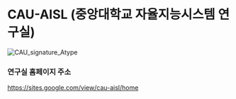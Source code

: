 # CAU-AISL (중앙대학교 자율지능시스템 연구실)

![CAU_signature_Atype](https://github.com/CAU-AISL/.github/assets/60354633/6ba0d7a6-1cf1-493a-8d77-976c483e1431)

### 연구실 홈페이지 주소
https://sites.google.com/view/cau-aisl/home
